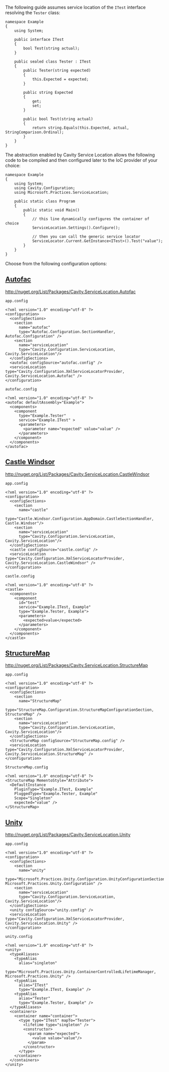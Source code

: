 The following guide assumes service location of the `ITest` interface resolving the `Tester` class:

```
namespace Example
{
    using System;

    public interface ITest
    {
        bool Test(string actual);
    }

    public sealed class Tester : ITest
    {
        public Tester(string expected)
        {
            this.Expected = expected;
        }

        public string Expected
        {
            get;
            set;
        }

        public bool Test(string actual)
        {
            return string.Equals(this.Expected, actual, StringComparison.Ordinal);
        }
    }
}
```

The abstraction enabled by Cavity Service Location allows the following code to be compiled and then configured later to the IoC provider of your choice:

```
namespace Example
{
    using System;
    using Cavity.Configuration;
    using Microsoft.Practices.ServiceLocation;

    public static class Program
    {
        public static void Main()
        {
            // this line dynamically configures the container of choice
            ServiceLocation.Settings().Configure();

            // then you can call the generic service locator
            ServiceLocator.Current.GetInstance<ITest>().Test("value");
        }
    }
}
```

Choose from the following configuration options:

## [Autofac](http://code.google.com/p/autofac/) ##

http://nuget.org/List/Packages/Cavity.ServiceLocation.Autofac

`app.config`
```
<?xml version="1.0" encoding="utf-8" ?>
<configuration>
  <configSections>
    <section
      name="autofac"
      type="Autofac.Configuration.SectionHandler, Autofac.Configuration" />
    <section
      name="serviceLocation"
      type="Cavity.Configuration.ServiceLocation, Cavity.ServiceLocation"/>
  </configSections>
  <autofac configSource="autofac.config" />
  <serviceLocation type="Cavity.Configuration.XmlServiceLocatorProvider, Cavity.ServiceLocation.Autofac" />
</configuration>
```

`autofac.config`
```
<?xml version="1.0" encoding="utf-8" ?>
<autofac defaultAssembly="Example">
  <components>
    <component
      type="Example.Tester"
      service="Example.ITest" >
      <parameters>
        <parameter name="expected" value="value" />
      </parameters>
    </component>
  </components>
</autofac>
```

## [Castle Windsor](http://www.castleproject.org/container/) ##

http://nuget.org/List/Packages/Cavity.ServiceLocation.CastleWindsor

`app.config`
```
<?xml version="1.0" encoding="utf-8" ?>
<configuration>
  <configSections>
    <section
      name="castle"
      type="Castle.Windsor.Configuration.AppDomain.CastleSectionHandler, Castle.Windsor"/>
    <section
      name="serviceLocation"
      type="Cavity.Configuration.ServiceLocation, Cavity.ServiceLocation"/>
  </configSections>
  <castle configSource="castle.config" />
  <serviceLocation type="Cavity.Configuration.XmlServiceLocatorProvider, Cavity.ServiceLocation.CastleWindsor" />
</configuration>
```

`castle.config`
```
<?xml version="1.0" encoding="utf-8" ?>
<castle>
  <components>
    <component
      id="test"
      service="Example.ITest, Example"
      type="Example.Tester, Example">
      <parameters>
        <expected>value</expected>
      </parameters>
    </component>
  </components>
</castle>
```

## [StructureMap](http://structuremap.github.com/structuremap/) ##

http://nuget.org/List/Packages/Cavity.ServiceLocation.StructureMap

`app.config`
```
<?xml version="1.0" encoding="utf-8" ?>
<configuration>
  <configSections>
    <section
      name="StructureMap"
      type="StructureMap.Configuration.StructureMapConfigurationSection, StructureMap" />
    <section
      name="serviceLocation"
      type="Cavity.Configuration.ServiceLocation, Cavity.ServiceLocation"/>
  </configSections>
  <StructureMap configSource="StructureMap.config" />
  <serviceLocation type="Cavity.Configuration.XmlServiceLocatorProvider, Cavity.ServiceLocation.StructureMap" />
</configuration>
```

`StructureMap.config`
```
<?xml version="1.0" encoding="utf-8" ?>
<StructureMap MementoStyle="Attribute">
  <DefaultInstance
    PluginType="Example.ITest, Example"
    PluggedType="Example.Tester, Example"
    Scope="Singleton"
    expected="value" />
</StructureMap>
```

## [Unity](http://unity.codeplex.com/) ##

http://nuget.org/List/Packages/Cavity.ServiceLocation.Unity

`app.config`
```
<?xml version="1.0" encoding="utf-8" ?>
<configuration>
  <configSections>
    <section
      name="unity"
      type="Microsoft.Practices.Unity.Configuration.UnityConfigurationSection, Microsoft.Practices.Unity.Configuration" />
    <section
      name="serviceLocation"
      type="Cavity.Configuration.ServiceLocation, Cavity.ServiceLocation"/>
  </configSections>
  <unity configSource="unity.config" />
  <serviceLocation type="Cavity.Configuration.XmlServiceLocatorProvider, Cavity.ServiceLocation.Unity" />
</configuration>
```

`unity.config`
```
<?xml version="1.0" encoding="utf-8" ?>
<unity>
  <typeAliases>
    <typeAlias
      alias="singleton"
      type="Microsoft.Practices.Unity.ContainerControlledLifetimeManager, Microsoft.Practices.Unity" />
    <typeAlias
      alias="ITest"
      type="Example.ITest, Example" />
    <typeAlias
      alias="Tester"
      type="Example.Tester, Example" />
  </typeAliases>
  <containers>
    <container name="container">
      <type type="ITest" mapTo="Tester">
        <lifetime type="singleton" />
        <constructor>
          <param name="expected">
            <value value="value"/>
          </param>
        </constructor>
      </type>
    </container>
  </containers>
</unity>
```